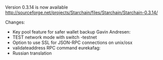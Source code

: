 Version 0.3.14 is now available
http://sourceforge.net/projects/Starchain/files/Starchain/Starchain-0.3.14/

Changes:
* Key pool feature for safer wallet backup
Gavin Andresen:
* TEST network mode with switch -testnet
* Option to use SSL for JSON-RPC connections on unix/osx
* validateaddress RPC command
eurekafag:
* Russian translation

